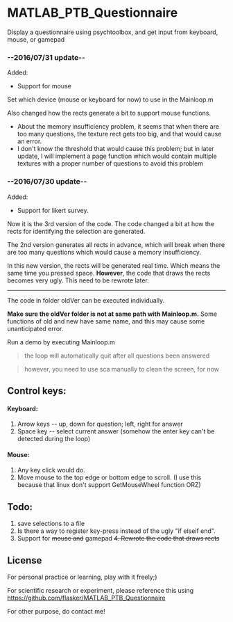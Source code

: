 # MATLAB_PTB_Questionnaire
Display a questionnaire using psychtoolbox, and get input from keyboard, mouse, or gamepad

### --2016/07/31 update--
Added:
- Support for mouse

Set which device (mouse or keyboard for now) to use in the Mainloop.m

Also changed how the rects generate a bit to support mouse functions.

- About the memory insufficiency problem, it seems that when there are too many questions, the texture rect gets too big, and that would cause an error.
- I don't know the threshold that would cause this problem; but in later update, I will implement a page function which would contain multiple textures with a proper number of questions to avoid this problem

### --2016/07/30 update--
Added:
- Support for likert survey.

Now it is the 3rd version of the code. The code changed a bit at how the rects for identifying the selection are generated.

The 2nd version generates all rects in advance, which will break when there are too many questions which would cause a memory insufficiency.

In this new version, the rects will be generated real time. Which means the same time you pressed space. **However**, the code that draws the rects becomes very ugly. This need to be rewrote later.

----------------------------------------------

The code in folder oldVer can be executed individually.

**Make sure the oldVer folder is not at same path with Mainloop.m.** Some functions of old and new have same name, and this may cause some unanticipated error.

Run a demo by executing Mainloop.m
> the loop will automatically quit after all questions been answered

> however, you need to use sca manually to clean the screen, for now

## Control keys:
#### Keyboard:
1. Arrow keys -- up, down for question; left, right for answer
2. Space key -- select current answer (somehow the enter key can't be detected during the loop)
#### Mouse:
1. Any key click would do.
2. Move mouse to the top edge or bottom edge to scroll. (I use this because that linux don't support GetMouseWheel function ORZ)

## Todo:

1. save selections to a file
2. Is there a way to register key-press instead of the ugly "if elseif end".
3. Support for ~~mouse and~~ gamepad
~~4. Rewrote the code that draws rects~~

## License
For personal practice or learning, play with it freely;)

For scientific research or experiment, please reference this using https://github.com/flasker/MATLAB_PTB_Questionnaire

For other purpose, do contact me!

